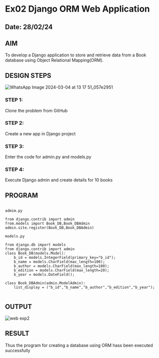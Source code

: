 # Ex02 Django ORM Web Application
## Date: 28/02/24

## AIM
To develop a Django application to store and retrieve data from a Book database using Object Relational Mapping(ORM).

## DESIGN STEPS

![WhatsApp Image 2024-03-04 at 13 17 51_057e2951](https://github.com/chandramohan3/ORM/assets/142579775/c2ef54a1-6887-4d07-a638-526e2ced3f25)


### STEP 1:
Clone the problem from GitHub

### STEP 2:
Create a new app in Django project

### STEP 3:
Enter the code for admin.py and models.py

### STEP 4:
Execute Django admin and create details for 10 books

## PROGRAM
```

admim.py

from django.contrib import admin
from.models import Book_DB,Book_DBAdmin
admin.site.register(Book_DB,Book_DBAdmin)

models.py

from django.db import models
from django.contrib import admin
class Book_DB(models.Model):
    b_id = models.IntegerField(primary_key="b_id");
    b_name = models.CharField(max_length=100);
    b_author = models.CharField(max_length=100);
    b_edition = models.CharField(max_length=20);
    b_year = models.DateField();

class Book_DBAdmin(admin.ModelAdmin):
    list_display = ("b_id","b_name","b_author","b_edition","b_year");
    
```


## OUTPUT

![web exp2](https://github.com/chandramohan3/ORM/assets/142579775/b826a2d1-a8c1-4fa2-a852-6ede8cc823ef)


## RESULT
Thus the program for creating a database using ORM hass been executed successfully
